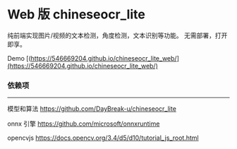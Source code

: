Web 版 chineseocr_lite 
===

纯前端实现图片/视频的文本检测，角度检测，文本识别等功能。
无需部署，打开即享。

Demo [(https://546669204.github.io/chineseocr_lite_web/](https://546669204.github.io/chineseocr_lite_web/)

### 依赖项
---

模型和算法
https://github.com/DayBreak-u/chineseocr_lite

onnx 引擎
https://github.com/microsoft/onnxruntime

opencvjs
https://docs.opencv.org/3.4/d5/d10/tutorial_js_root.html

